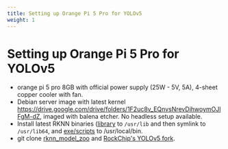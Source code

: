 ```yaml
---
title: Setting up Orange Pi 5 Pro for YOLOv5
weight: 1
---
```


# Setting up Orange Pi 5 Pro for YOLOv5

* orange pi 5 pro 8GB with official power supply (25W - 5V, 5A), 4-sheet copper cooler with fan.
* Debian server image with latest kernel https://drive.google.com/drive/folders/1F2uc8v_EQnvsNrevDihwoymOJlFgM-dZ, imaged with balena etcher. No headless setup available.
* Install latest RKNN binaries ([library](https://github.com/airockchip/rknn-toolkit2/tree/master/rknpu2/runtime/Linux/librknn_api/aarch64) to `/usr/lib` and then symlink to `/usr/lib64`, and [exe/scripts](https://github.com/airockchip/rknn-toolkit2/tree/master/rknpu2/runtime/Linux/rknn_server/aarch64/usr/bin) to /usr/local/bin.
* git clone [rknn_model_zoo](https://github.com/airockchip/rknn_model_zoo) and [RockChip's YOLOv5 fork](https://github.com/airockchip/yolov5).
